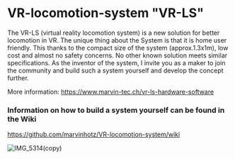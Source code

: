 # VR-locomotion-system "VR-LS"
The VR-LS (virtual reality locomotion system) is a new solution for better locomotion in VR. The unique thing about the System is that it is home user friendly. This thanks to the compact size of the system (approx.1.3x1m), low cost and almost no safety concerns. No other known solution meets similar specifications. As the inventor of the system, I invite you as a maker to join the community and build such a system yourself and develop the concept further.

More information:
https://www.marvin-tec.ch/vr-ls-hardware-software




### Information on how to build a system yourself can be found in the Wiki
https://github.com/marvinhotz/VR-locomotion-system/wiki

![IMG_5314(copy)](https://user-images.githubusercontent.com/22561089/193820188-e6347964-2926-4760-b2d9-f2344f0c4864.jpg)

